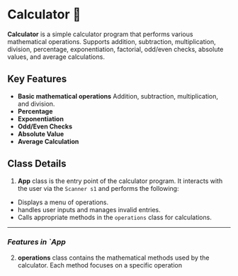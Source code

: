 # Calculator 🧮
**Calculator** is a simple calculator program that performs various mathematical operations. Supports addition, subtraction, multiplication, division, percentage, exponentiation, factorial, odd/even checks, absolute values, and average calculations.

## Key Features
- **Basic mathematical operations** Addition, subtraction, multiplication, and  division.
- **Percentage**
- **Exponentiation**
- **Odd/Even Checks**
- **Absolute Value**
- **Average Calculation**

## Class Details

1. **App** class is the entry point of the calculator program. It interacts with the user via the `Scanner s1`  and performs the following:
- Displays a menu of operations.
- handles user inputs and manages invalid entries.
- Calls appropriate methods in the `operations` class for calculations.
---
### ***Features in `App***



2. **operations** class contains the mathematical methods used by the calculator. Each method focuses on a specific operation



<!--stackedit_data:
eyJoaXN0b3J5IjpbLTIwMDUyNTI0OCwtMTk3Mzk4Mjk0MSwxMT
gxNDk4ODY1LC00NDYzMTkxNDIsMjA0MjI3OTIwOSw0MjQ1NjI5
MDRdfQ==
-->